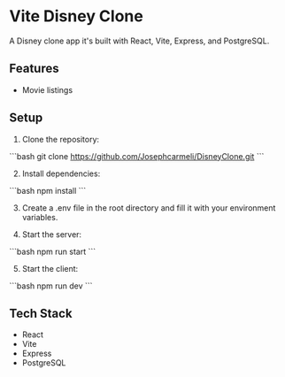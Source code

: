# Vite Disney Clone

A Disney clone app it's built with React, Vite, Express, and PostgreSQL.

## Features

- Movie listings

## Setup

1. Clone the repository:

\`\`\`bash
git clone https://github.com/Josephcarmeli/DisneyClone.git
\`\`\`

2. Install dependencies:

\`\`\`bash
npm install
\`\`\`

3. Create a .env file in the root directory and fill it with your environment variables.

4. Start the server:

\`\`\`bash
npm run start
\`\`\`

5. Start the client:

\`\`\`bash
npm run dev
\`\`\`

## Tech Stack

- React
- Vite
- Express
- PostgreSQL

